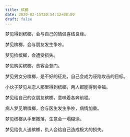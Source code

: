 ```yaml
---
title: 槟榔
date: 2020-02-15T20:54:12+08:00
draft: false
---
```


梦见得到槟榔，会与自己的情侣喜结良缘。


梦见槟榔，会与朋友发生争吵。


梦见捡槟榔，会遭受损失。


梦见购买槟榔，贵客会登门。


梦见男女分槟榔，是不好的征兆，自己会成为诬陷攻击的目标。


小伙子梦见从恋人那里得到槟榔，两人都能得到幸福。


梦见给自己的女朋友槟榔，意味着各奔前程。


病人梦见嚼槟榔，会与医生发生争吵，病情加重。


梦见槟榔从手里撒落，生意会一塌糊涂。


梦见给仇人送槟榔，仇人会给自己造成极大的损失。
